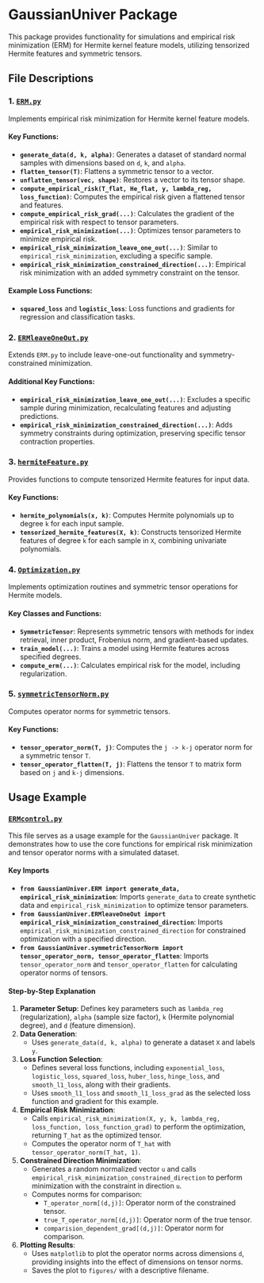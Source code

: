 # GaussianUniver Package

This package provides functionality for simulations and empirical risk minimization (ERM) for Hermite kernel feature models, utilizing tensorized Hermite features and symmetric tensors.

## File Descriptions

### 1. [`ERM.py`](./ERM.py)

Implements empirical risk minimization for Hermite kernel feature models. 

#### Key Functions:
- **`generate_data(d, k, alpha)`**: Generates a dataset of standard normal samples with dimensions based on `d`, `k`, and `alpha`.
- **`flatten_tensor(T)`**: Flattens a symmetric tensor to a vector.
- **`unflatten_tensor(vec, shape)`**: Restores a vector to its tensor shape.
- **`compute_empirical_risk(T_flat, He_flat, y, lambda_reg, loss_function)`**: Computes the empirical risk given a flattened tensor and features.
- **`compute_empirical_risk_grad(...)`**: Calculates the gradient of the empirical risk with respect to tensor parameters.
- **`empirical_risk_minimization(...)`**: Optimizes tensor parameters to minimize empirical risk.
- **`empirical_risk_minimization_leave_one_out(...)`**: Similar to `empirical_risk_minimization`, excluding a specific sample.
- **`empirical_risk_minimization_constrained_direction(...)`**: Empirical risk minimization with an added symmetry constraint on the tensor.

#### Example Loss Functions:
- **`squared_loss`** and **`logistic_loss`**: Loss functions and gradients for regression and classification tasks.

### 2. [`ERMleaveOneOut.py`](./ERMleaveOneOut.py)

Extends `ERM.py` to include leave-one-out functionality and symmetry-constrained minimization.

#### Additional Key Functions:
- **`empirical_risk_minimization_leave_one_out(...)`**: Excludes a specific sample during minimization, recalculating features and adjusting predictions.
- **`empirical_risk_minimization_constrained_direction(...)`**: Adds symmetry constraints during optimization, preserving specific tensor contraction properties.

### 3. [`hermiteFeature.py`](./hermiteFeature.py)

Provides functions to compute tensorized Hermite features for input data.

#### Key Functions:
- **`hermite_polynomials(x, k)`**: Computes Hermite polynomials up to degree `k` for each input sample.
- **`tensorized_hermite_features(X, k)`**: Constructs tensorized Hermite features of degree `k` for each sample in `X`, combining univariate polynomials.

### 4. [`Optimization.py`](./Optimization.py)

Implements optimization routines and symmetric tensor operations for Hermite models.

#### Key Classes and Functions:
- **`SymmetricTensor`**: Represents symmetric tensors with methods for index retrieval, inner product, Frobenius norm, and gradient-based updates.
- **`train_model(...)`**: Trains a model using Hermite features across specified degrees.
- **`compute_erm(...)`**: Calculates empirical risk for the model, including regularization.

### 5. [`symmetricTensorNorm.py`](./symmetricTensorNorm.py)

Computes operator norms for symmetric tensors.

#### Key Functions:
- **`tensor_operator_norm(T, j)`**: Computes the `j -> k-j` operator norm for a symmetric tensor `T`.
- **`tensor_operator_flatten(T, j)`**: Flattens the tensor `T` to matrix form based on `j` and `k-j` dimensions.

## Usage Example

### [`ERMcontrol.py`](./ERMcontrol.py)

This file serves as a usage example for the `GaussianUniver` package. It demonstrates how to use the core functions for empirical risk minimization and tensor operator norms with a simulated dataset.

#### Key Imports

- **`from GaussianUniver.ERM import generate_data, empirical_risk_minimization`**: Imports `generate_data` to create synthetic data and `empirical_risk_minimization` to optimize tensor parameters.
- **`from GaussianUniver.ERMleaveOneOut import empirical_risk_minimization_constrained_direction`**: Imports `empirical_risk_minimization_constrained_direction` for constrained optimization with a specified direction.
- **`from GaussianUniver.symmetricTensorNorm import tensor_operator_norm, tensor_operator_flatten`**: Imports `tensor_operator_norm` and `tensor_operator_flatten` for calculating operator norms of tensors.

#### Step-by-Step Explanation

1. **Parameter Setup**: Defines key parameters such as `lambda_reg` (regularization), `alpha` (sample size factor), `k` (Hermite polynomial degree), and `d` (feature dimension).
2. **Data Generation**:
   - Uses `generate_data(d, k, alpha)` to generate a dataset `X` and labels `y`.
3. **Loss Function Selection**:
   - Defines several loss functions, including `exponential_loss`, `logistic_loss`, `squared_loss`, `huber_loss`, `hinge_loss`, and `smooth_l1_loss`, along with their gradients.
   - Uses `smooth_l1_loss` and `smooth_l1_loss_grad` as the selected loss function and gradient for this example.
4. **Empirical Risk Minimization**:
   - Calls `empirical_risk_minimization(X, y, k, lambda_reg, loss_function, loss_function_grad)` to perform the optimization, returning `T_hat` as the optimized tensor.
   - Computes the operator norm of `T_hat` with `tensor_operator_norm(T_hat, 1)`.
5. **Constrained Direction Minimization**:
   - Generates a random normalized vector `u` and calls `empirical_risk_minimization_constrained_direction` to perform minimization with the constraint in direction `u`.
   - Computes norms for comparison:
     - `T_operator_norm[(d,j)]`: Operator norm of the constrained tensor.
     - `true_T_operator_norm[(d,j)]`: Operator norm of the true tensor.
     - `comparision_dependent_grad[(d,j)]`: Operator norm for comparison.
6. **Plotting Results**:
   - Uses `matplotlib` to plot the operator norms across dimensions `d`, providing insights into the effect of dimensions on tensor norms.
   - Saves the plot to `figures/` with a descriptive filename.